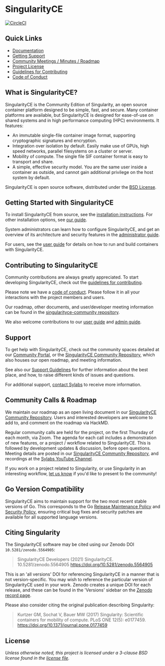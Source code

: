 # SingularityCE

[![CircleCI](https://circleci.com/gh/sylabs/singularity/tree/master.svg?style=svg)](https://circleci.com/gh/sylabs/singularity/tree/master)

## Quick Links

- [Documentation](https://www.sylabs.io/docs/)
- [Getting Support](#support)
- [Community Meetings / Minutes / Roadmap](https://github.com/sylabs/singularityce-community)
- [Project License](LICENSE.md)
- [Guidelines for Contributing](CONTRIBUTING.md)
- [Code of Conduct](CODE_OF_CONDUCT.md)

## What is SingularityCE?

SingularityCE is the Community Edition of Singularity, an open source container
platform designed to be simple, fast, and secure. Many container platforms are
available, but SingularityCE is designed for ease-of-use on shared systems and in
high performance computing (HPC) environments. It features:

- An immutable single-file container image format, supporting cryptographic
  signatures and encryption.
- Integration over isolation by default. Easily make use of GPUs, high speed
  networks, parallel filesystems on a cluster or server.
- Mobility of compute. The single file SIF container format is easy to transport
  and share.
- A simple, effective security model. You are the same user inside a container
  as outside, and cannot gain additional privilege on the host system by
  default.

SingularityCE is open source software, distributed under the [BSD License](LICENSE.md).

## Getting Started with SingularityCE

To install SingularityCE from source, see the
[installation instructions](INSTALL.md). For other installation options, see
[our guide](https://www.sylabs.io/guides/latest/admin-guide/).

System administrators can learn how to configure SingularityCE, and get an
overview of its architecture and security features in the
[administrator guide](https://www.sylabs.io/guides/latest/admin-guide/).

For users, see the [user guide](https://www.sylabs.io/guides/latest/user-guide/)
for details on how to run and build containers with SingularityCE.

## Contributing to SingularityCE

Community contributions are always greatly appreciated. To start developing
SingularityCE, check out the [guidelines for contributing](CONTRIBUTING.md).

Please note we have a [code of conduct](CODE_OF_CONDUCT.md). Please follow it in
all your interactions with the project members and users.

Our roadmap, other documents, and user/developer meeting information can be
found in the
[singularityce-community repository](https://github.com/sylabs/singularityce-community).

We also welcome contributions to our
[user guide](https://github.com/sylabs/singularity-userdocs) and
[admin guide](https://github.com/sylabs/singularity-admindocs).

## Support

To get help with SingularityCE, check out the community spaces detailed at our
[Community Portal](https://sylabs.io/singularity#community), or the
[SingularityCE Community
Repository](https://github.com/sylabs/singularityce-community), which also
houses our open roadmap, and meeting information.

See also our [Support Guidelines](SUPPORT.md) for further information about the
best place, and how, to raise different kinds of issues and questions.

For additional support, [contact Sylabs](https://sylabs.io/contact-us) to receive
more information.

## Community Calls & Roadmap

We maintain our roadmap as an open living document in our [SingularityCE
Community
Repository](https://github.com/sylabs/singularityce-community/blob/main/roadmap.md).
Users and interested developers are welcome to add to, and comment on the
roadmap via HackMD.

Regular community calls are held for the project, on the first Thursday of each
month, via Zoom. The agenda for each call includes a demonstration of new
features, or a project / workflow related to SingularityCE. This is followed by
development updates & discussion, before open questions. Meeting details are
posted in our [SingularityCE Community
Repository](https://github.com/sylabs/singularityce-community), and recordings
at the [Sylabs YouTube
Channel](https://www.youtube.com/channel/UCsxpqAJKGJBMEFHFr-5VL2w).

If you work on a project related to Singularity, or use Singularity in an
interesting workflow, [let us know](mailto:community@sylabs.io) if you'd like to
present to the community!

## Go Version Compatibility

SingularityCE aims to maintain support for the two most recent stable versions
of Go. This corresponds to the Go
[Release Maintenance Policy](https://github.com/golang/go/wiki/Go-Release-Cycle#release-maintenance)
and [Security Policy](https://golang.org/security), ensuring critical bug
fixes and security patches are available for all supported language versions.

## Citing Singularity

The SingularityCE software may be cited using our Zenodo DOI `10.5281/zenodo.5564905`:

> SingularityCE Developers (2021) SingularityCE. 10.5281/zenodo.5564905
> <https://doi.org/10.5281/zenodo.5564905>

This is an 'all versions' DOI for referencing SingularityCE in a manner that is
not version-specific. You may wish to reference the particular version of
SingularityCE used in your work. Zenodo creates a unique DOI for each release,
and these can be found in the 'Versions' sidebar on the [Zenodo record page](https://doi.org/10.5281/zenodo.5564905).

Please also consider citing the original publication describing Singularity:

> Kurtzer GM, Sochat V, Bauer MW (2017) Singularity: Scientific containers for
> mobility of compute. PLoS ONE 12(5): e0177459.
> <https://doi.org/10.1371/journal.pone.0177459>

## License

_Unless otherwise noted, this project is licensed under a 3-clause BSD license
found in the [license file](LICENSE.md)._
